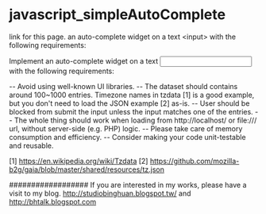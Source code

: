 javascript_simpleAutoComplete
=============================

link for this page.
an auto-complete widget on a text &lt;input> with the following requirements:

Implement an auto-complete widget on a text <input> with the
following requirements:

-- Avoid using well-known UI libraries.
-- The dataset should contains around 100~1000 entries. Timezone names
in tzdata [1] is a good example, but you don't need to load the JSON
example [2] as-is.
-- User should be blocked from submit the input unless the input
matches one of the entries.
-- The whole thing should work when loading from http://localhost/ or
file:/// url, without server-side (e.g. PHP) logic.
-- Please take care of memory consumption and efficiency.
-- Consider making your code unit-testable and reusable.

[1] https://en.wikipedia.org/wiki/Tzdata
[2] https://github.com/mozilla-b2g/gaia/blob/master/shared/resources/tz.json

##################
If you are interested in my works, please have a visit to my blog.
http://studiobinghuan.blogspot.tw/ 
and
http://bhtalk.blogspot.com
